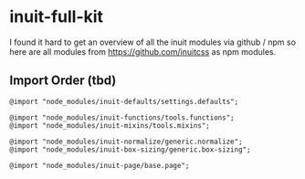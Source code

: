 # inuit-full-kit

I found it hard to get an overview of all the inuit modules via github / npm 
so here are all modules from https://github.com/inuitcss as npm modules.

## Import Order (tbd)

    @import "node_modules/inuit-defaults/settings.defaults";

    @import "node_modules/inuit-functions/tools.functions";
    @import "node_modules/inuit-mixins/tools.mixins";

    @import "node_modules/inuit-normalize/generic.normalize";
    @import "node_modules/inuit-box-sizing/generic.box-sizing";

    @import "node_modules/inuit-page/base.page";